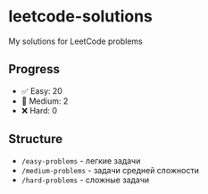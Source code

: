 # leetcode-solutions
My solutions for LeetCode problems

## Progress
- ✅ Easy: 20
- 🔄 Medium: 2  
- ❌ Hard: 0

## Structure
- `/easy-problems` - легкие задачи
- `/medium-problems` - задачи средней сложности  
- `/hard-problems` - сложные задачи
